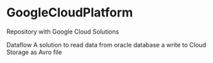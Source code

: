 # GoogleCloudPlatform
Repository with Google Cloud Solutions

Dataflow
A solution to read data from oracle database a write to Cloud Storage as Avro file
